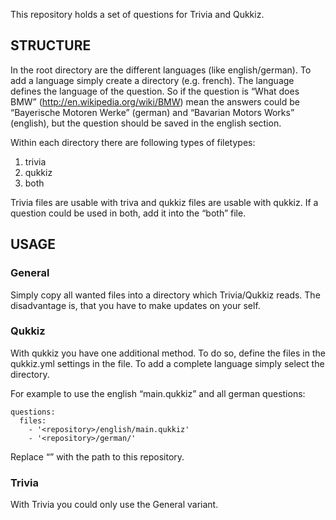 This repository holds a set of questions for Trivia and Qukkiz.

## STRUCTURE ##

In the root directory are the different languages (like english/german). To add a language simply create a directory (e.g. french). The language defines the language of the question. So if the question is “What does BMW” (http://en.wikipedia.org/wiki/BMW) mean the answers could be “Bayerische Motoren Werke” (german) and “Bavarian Motors Works” (english), but the question should be saved in the english section. 

Within each directory there are following types of filetypes:

1. trivia
2. qukkiz
3. both

Trivia files are usable with triva and qukkiz files are usable with qukkiz. If a question could be used in both, add it into the “both” file.

## USAGE ##

### General ###
Simply copy all wanted files into a directory which Trivia/Qukkiz reads. The disadvantage is, that you have to make updates on your self.

### Qukkiz ###
With qukkiz you have one additional method. To do so, define the files in the qukkiz.yml settings in the file. To add a complete language simply select the directory.

For example to use the english “main.qukkiz” and all german questions:

    questions:
      files:
        - '<repository>/english/main.qukkiz'
        - '<repository>/german/'

Replace “<repository>” with the path to this repository.

### Trivia ###
With Trivia you could only use the General variant.
